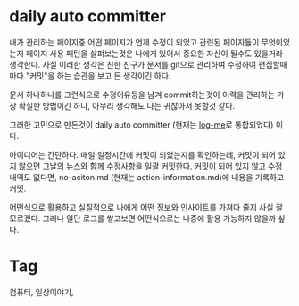 daily auto committer
=====================

내가 관리하는 페이지중 어떤 페이지가 언제 수정이 되었고 관련된 페이지들이 무엇이었는지 페이지 사용 패턴을 살펴보는것은 나에게 있어서 중요한 자산이 될수도 있을거라 생각한다. 사실 이러한 생각은 친한 친구가 문서를 git으로 관리하여 수정하여 편집할때마다 "커밋"을 하는 습관을 보고 든 생각이긴 하다.

문서 하나하나를 그런식으로 수정이유등을 남겨 commit하는것이 이력을 관리하는 가장 확실한 방법이긴 하나, 아무리 생각해도 나는 귀찮아서 못할것 같다.

그러한 고민으로 만든것이 daily auto committer (현재는 [log-me](https://github.com/poksion/log-me)로 통합되었다) 이다.

아이디어는 간단하다. 매일 일정시간에 커밋이 되었는지를 확인하는데, 커밋이 되어 있지 않으면 그날의 뉴스와 함께 수정사항을 일괄 커밋한다. 커밋이 되어 있지 않고 수정 내역도 없다면, no-aciton.md (현재는 action-information.md)에 내용을 기록하고 커밋.

어떤식으로 활용하고 실질적으로 나에게 어떤 정보와 인사이트를 가져다 줄지 사실 잘 모르겠다. 그러나 일단 로그를 쌓고보면 어떤식으로는 나중에 활용 가능하지 않을까 싶다.

Tag
====
컴퓨터, 일상이야기,